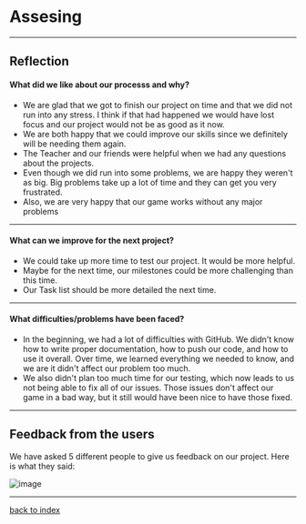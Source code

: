 # Assesing 
<hr>

## Reflection

#### What did we like about our processs and why? 

<ul> 
<li> We are glad that we got to finish our project on time and that we did not run into any stress. I think if that had happened we would have lost focus and our project would not be as good as it now. </li>
<li> We are both happy that we could improve our skills since we definitely will be needing them again. </li>
<li> The Teacher and our friends were helpful when we had any questions about the projects.  </li>
<li> Even though we did run into some problems, we are happy they weren't as big. Big problems take up a lot of time and they can get you very frustrated.</li>
<li> Also, we are very happy that our game works without any major problems </li>
</ul>

<hr> 

#### What can we improve for the next project? 
<ul>
<li> We could take up more time to test our project. It would be more helpful.</li>
<li> Maybe for the next time, our milestones could be more challenging than this time.</li>
<li> Our Task list should be more detailed the next time. </li>
</ul>

<hr> 

#### What difficulties/problems have been faced? 
<ul>
<li> In the beginning, we had a lot of difficulties with GitHub. We didn't know how to write proper documentation, how to push our code, and how to use it overall. Over time, we learned everything we needed to know, and we are it didn't affect our problem too much. </li>

<li> We also didn't plan too much time for our testing, which now leads to us not being able to fix all of our issues. Those issues don't affect our game in a bad way, but it still would have been nice to have those fixed. </li>
</ul>

<hr>

## Feedback from the users 
<p> We have asked 5 different people to give us feedback on our project. 
Here is what they said: 

![image](https://github.com/Fabiano2007/TicTacToe-Project/assets/142780434/7c7b39e2-cacd-4d01-9766-b60a364a01f6)

</p>



<hr>

[back to index](README.md)

